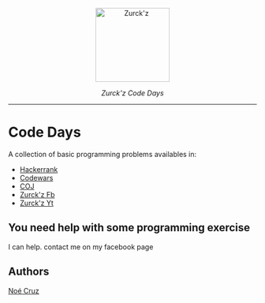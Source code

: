 <p align="center">
  <a  href="https://fastapi.tiangolo.com"><img width="150" src="https://lh3.googleusercontent.com/a-/AOh14GjLO5qYYR5nQl5hgavUKz4Dv3LVzWDvGtV4xNam=s600-k-no-rp-mo" alt="Zurck'z"></a>
</p>
<p align="center">
    <em>Zurck'z Code Days</em>
</p>
<p align="center"></p>

---

# Code Days

A collection of basic programming problems availables in:

- [Hackerrank](hackerrank.com)
- [Codewars](https://www.codewars.com/)
- [COJ](coj.uci.cu)
- [Zurck'z Fb](https://www.facebook.com/zurckz2018)
- [Zurck'z Yt](https://www.youtube.com/channel/UC4ONyfUcqxe5OzEDc0kOHag)


## You need help with some programming exercise


I can help. contact me on my facebook page


## Authors

[Noé Cruz](https://www.facebook.com/zurckz2018)
